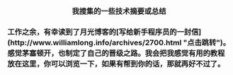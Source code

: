<h3 align="center">我搜集的一些技术摘要或总结<h3>
工作之余，有幸读到了月光博客的[写给新手程序员的一封信](http://www.williamlong.info/archives/2700.html "点击跳转")。感觉茅塞顿开，也制定了自己的晋级之路。我会把我感觉有用的教程放在这里，你可以浏览一下，如果有帮到你的话，那就再好不过了。
